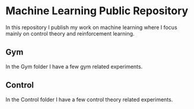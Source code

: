 # Machine Learning Public Repository
In this repository I publish my work on machine learning where I focus mainly on control theory and reinforcement learning.

## Gym
In the Gym folder I have a few gym related experiments.

## Control
In the Control folder I have a few control theory related experiments.